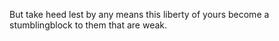But take heed lest by any means this liberty of yours become a stumblingblock to them that are weak.
